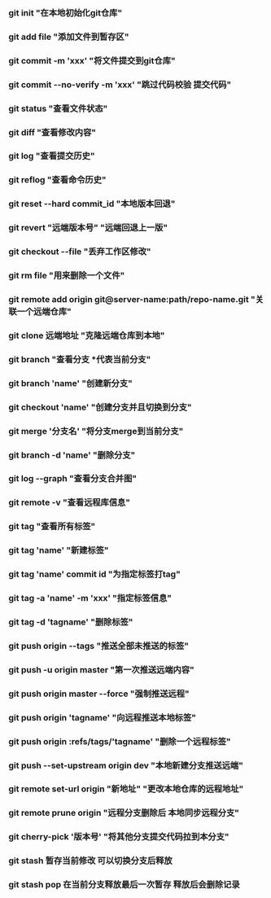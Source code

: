 <!--
 * @Description: 
 * @Author: wangdelei
 * @Date: 2021-07-07 10:03:25
 * @LastEditors: wangdelei
 * @LastEditTime: 2021-09-16 15:44:12
-->
### git init "在本地初始化git仓库"
### git add file "添加文件到暂存区"
### git commit -m 'xxx' "将文件提交到git仓库"
### git commit --no-verify -m 'xxx' "跳过代码校验 提交代码"
### git status "查看文件状态"
### git diff  "查看修改内容"
### git log "查看提交历史"
### git reflog "查看命令历史"
### git reset --hard commit_id "本地版本回退" 
### git revert "远端版本号" "远端回退上一版"
### git checkout --file  "丢弃工作区修改"
### git rm file "用来删除一个文件"
### git remote add origin git@server-name:path/repo-name.git "关联一个远端仓库"
### git clone 远端地址 "克隆远端仓库到本地"
### git branch "查看分支 *代表当前分支"
### git branch 'name' "创建新分支"
### git checkout 'name' "创建分支并且切换到分支"
### git merge '分支名' "将分支merge到当前分支"
### git branch -d 'name' "删除分支"
### git log --graph "查看分支合并图"
### git remote -v "查看远程库信息"
### git tag "查看所有标签"
### git tag 'name' "新建标签"
### git tag 'name' commit id "为指定标签打tag"
### git tag -a 'name' -m 'xxx' "指定标签信息"
### git tag -d 'tagname' "删除标签"
### git push origin --tags "推送全部未推送的标签"
### git push -u origin master "第一次推送远端内容"
### git push origin master --force "强制推送远程"
### git push origin 'tagname' "向远程推送本地标签"
### git push origin :refs/tags/'tagname' "删除一个远程标签"
### git push --set-upstream origin dev "本地新建分支推送远端"
### git remote set-url origin "新地址" "更改本地仓库的远程地址"
### git remote prune origin "远程分支删除后 本地同步远程分支"
### git cherry-pick '版本号' "将其他分支提交代码拉到本分支"
### git stash 暂存当前修改 可以切换分支后释放
### git stash pop 在当前分支释放最后一次暂存 释放后会删除记录